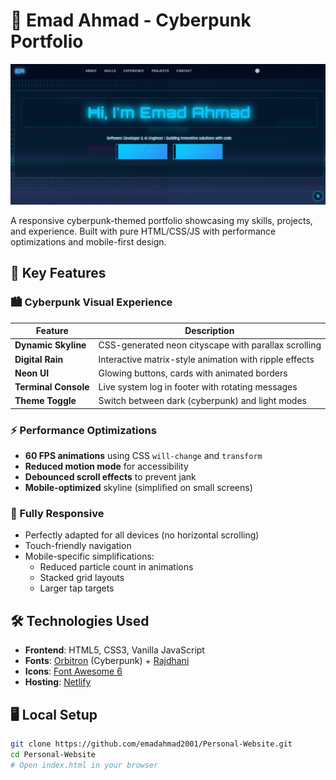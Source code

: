 # 🌃 Emad Ahmad - Cyberpunk Portfolio

![Portfolio Screenshot](./assets/images/portfolio-screenshot.png)

A responsive cyberpunk-themed portfolio showcasing my skills, projects, and experience. Built with pure HTML/CSS/JS with performance optimizations and mobile-first design.

## 🚀 Key Features

### 🏙️ Cyberpunk Visual Experience
| Feature | Description |
|---------|-------------|
| **Dynamic Skyline** | CSS-generated neon cityscape with parallax scrolling |
| **Digital Rain** | Interactive matrix-style animation with ripple effects |
| **Neon UI** | Glowing buttons, cards with animated borders |
| **Terminal Console** | Live system log in footer with rotating messages |
| **Theme Toggle** | Switch between dark (cyberpunk) and light modes |

### ⚡ Performance Optimizations
- **60 FPS animations** using CSS `will-change` and `transform`
- **Reduced motion mode** for accessibility
- **Debounced scroll effects** to prevent jank
- **Mobile-optimized** skyline (simplified on small screens)

### 📱 Fully Responsive
- Perfectly adapted for all devices (no horizontal scrolling)
- Touch-friendly navigation
- Mobile-specific simplifications:
  - Reduced particle count in animations
  - Stacked grid layouts
  - Larger tap targets

## 🛠️ Technologies Used
- **Frontend**: HTML5, CSS3, Vanilla JavaScript
- **Fonts**: [Orbitron](https://fonts.google.com/specimen/Orbitron) (Cyberpunk) + [Rajdhani](https://fonts.google.com/specimen/Rajdhani)
- **Icons**: [Font Awesome 6](https://fontawesome.com/)
- **Hosting**: [Netlify](https://www.netlify.com/)

## 🖥️ Local Setup
```bash
git clone https://github.com/emadahmad2001/Personal-Website.git
cd Personal-Website
# Open index.html in your browser